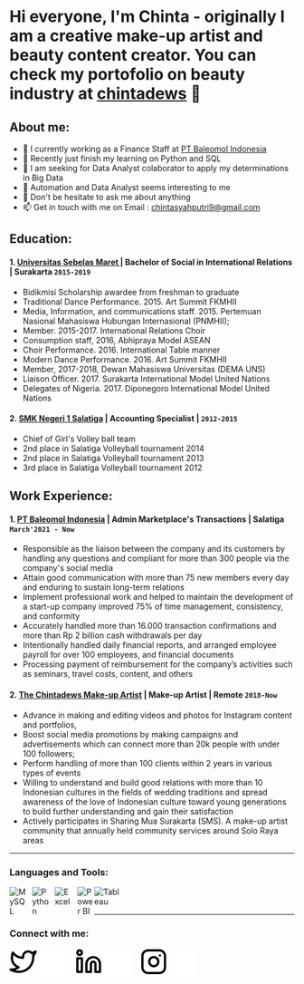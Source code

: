 # Hi everyone, I'm Chinta - originally I am a creative make-up artist and beauty content creator. You can check my portofolio on beauty industry at [chintadews](https://www.instagram.com/chintadews/) 👋
## About me:
- 🔭 I currently working as a Finance Staff at [PT Baleomol Indonesia](https://baleomol.com/)
- 🌱 Recently just finish my learning on Python and SQL
- 👯 I am seeking for Data Analyst colaborator to apply my determinations in Big Data
- 🤔 Automation and Data Analyst seems interesting to me
- 💬 Don't be hesitate to ask me about anything
- 📫 Get in touch with me on Email : chintasyahputri9@gmail.com

## Education:

#### 1. [Universitas Sebelas Maret ]([https://www.ugm.ac.id](https://uns.ac.id/)) | Bachelor of Social in International Relations | Surakarta `2015-2019`
  - Bidikmisi Scholarship awardee from freshman to graduate
  - Traditional Dance Performance. 2015. Art Summit FKMHII
  - Media, Information, and communications staff. 2015. Pertemuan Nasional Mahasiswa Hubungan Internasional (PNMHII);
  - Member. 2015-2017. International Relations Choir
  - Consumption staff, 2016, Abhipraya Model ASEAN
  - Choir Performance. 2016. International Table manner
  - Modern Dance Performance. 2016. Art Summit FKMHII
  - Member, 2017-2018, Dewan Mahasiswa Universitas (DEMA UNS)
  - Liaison Officer. 2017. Surakarta International Model United Nations
  - Delegates of Nigeria. 2017. Diponegoro International Model United Nations
 #### 2. [SMK Negeri 1 Salatiga](https://smkn1salatiga.sch.id/web/) | Accounting Specialist | `2012-2015`
   - Chief of Girl's Volley ball team
   - 2nd place in Salatiga Volleyball tournament 2014
   - 2nd place in Salatiga Volleyball tournament 2013
   - 3rd place in Salatiga Volleyball tournament 2012

## Work Experience:
#### 1. [PT Baleomol Indonesia](https://baleomol.com/) | Admin Marketplace's Transactions | Salatiga `March'2021 - Now`
   - Responsible as the liaison between the company and its customers by handling any questions and compliant for more than 300 people via the company's social media
   - Attain good communication with more than 75 new members every day and enduring to sustain long-term relations
   - Implement professional work and helped to maintain the development of a start-up company improved 75% of time management, consistency, and conformity
   - Accurately handled more than 16.000 transaction confirmations and more than Rp 2 billion cash withdrawals per day
   - Intentionally handled daily financial reports, and arranged employee payroll for over 100 employees, and financial documents
   - Processing payment of reimbursement for the company’s activities such as seminars, travel costs, content, and others

#### 2. [The Chintadews Make-up Artist](https://www.instagram.com/thechintadews/) | Make-up Artist | Remote `2018-Now`
   - Advance in making and editing videos and photos for Instagram content and portfolios, 
   - Boost social media promotions by making campaigns and advertisements which can connect more than 20k people with under 100 followers; 
   - Perform handling of more than 100 clients within 2 years in various types of events
   - Willing to understand and build good relations with more than 10 Indonesian cultures in the fields of wedding traditions and spread awareness of the love of Indonesian culture toward young generations to build further understanding and gain their satisfaction
   - Actively participates in Sharing Mua Surakarta (SMS). A make-up artist community that annually held community services around Solo Raya areas
---

### Languages and Tools:

[<img align="left" alt="MySQL" width="30px" src="https://cdn.jsdelivr.net/gh/devicons/devicon/icons/mysql/mysql-original.svg" style="padding-right:10px;" />][webdev]
[<img align="left" alt="Python" width="30px" src="https://upload.wikimedia.org/wikipedia/commons/thumb/c/c3/Python-logo-notext.svg/110px-Python-logo-notext.svg.png?20100317150552" style="padding-right:10px;" />][webdev]
[<img align="left" alt="Excel" width="30px" src="https://is2-ssl.mzstatic.com/image/thumb/Purple126/v4/a8/fd/5a/a8fd5a84-c6f1-355f-3b9f-6e86598efaa3/XCEL.png/1200x630bb.png" style="padding-right:10px;" />][webdev]
[<img align="left" alt="Power BI" width="30px" src="https://powerbi.microsoft.com/pictures/application-logos/svg/powerbi.svg" style="padding-right:0px;" />][webdev]
[<img align="left" alt="Tableau" width="50px" src="https://logos-world.net/wp-content/uploads/2021/10/Tableau-Symbol.png" style="padding-right:10px;" />][webdev]

<br />
<br />

---
### Connect with me:

[![website](./img/twitter-light.svg)](https://twitter.com/liebedews#gh-light-mode-only)
[![website](./img/twitter-dark.svg)](https://twitter.com/liebedews#gh-dark-mode-only)
&nbsp;&nbsp;
[![website](./img/linkedin-light.svg)](https://www.linkedin.com/in/chintadews#gh-light-mode-only)
[![website](./img/linkedin-dark.svg)](https://www.linkedin.com/in/chintadews#gh-dark-mode-only)
&nbsp;&nbsp;
[![website](./img/instagram-light.svg)](https://www.instagram.com/chintadews/#gh-light-mode-only)
[![website](./img/instagram-dark.svg)](https://www.instagram.com/chintadews/#gh-dark-mode-only)



[webdev]: https://github.com/chintadews/
